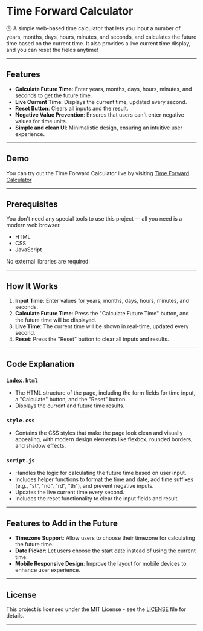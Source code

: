 # Time Forward Calculator

🕒 A simple web-based time calculator that lets you input a number of years, months, days, hours, minutes, and seconds, and calculates the future time based on the current time. It also provides a live current time display, and you can reset the fields anytime!

---

## Features

- **Calculate Future Time**: Enter years, months, days, hours, minutes, and seconds to get the future time.
- **Live Current Time**: Displays the current time, updated every second.
- **Reset Button**: Clears all inputs and the result.
- **Negative Value Prevention**: Ensures that users can't enter negative values for time units.
- **Simple and clean UI**: Minimalistic design, ensuring an intuitive user experience.

---

## Demo

You can try out the Time Forward Calculator live by visiting [Time Forward Calculator](https://crescendofluffy.github.io/Time-Forward-Calculator/)

---

## Prerequisites

You don't need any special tools to use this project — all you need is a modern web browser.

- HTML
- CSS
- JavaScript

No external libraries are required!

---

## How It Works

1. **Input Time**: Enter values for years, months, days, hours, minutes, and seconds.
2. **Calculate Future Time**: Press the "Calculate Future Time" button, and the future time will be displayed.
3. **Live Time**: The current time will be shown in real-time, updated every second.
4. **Reset**: Press the "Reset" button to clear all inputs and results.

---

## Code Explanation

### `index.html`
- The HTML structure of the page, including the form fields for time input, a "Calculate" button, and the "Reset" button.
- Displays the current and future time results.

### `style.css`
- Contains the CSS styles that make the page look clean and visually appealing, with modern design elements like flexbox, rounded borders, and shadow effects.

### `script.js`
- Handles the logic for calculating the future time based on user input.
- Includes helper functions to format the time and date, add time suffixes (e.g., "st", "nd", "rd", "th"), and prevent negative inputs.
- Updates the live current time every second.
- Includes the reset functionality to clear the input fields and result.

---

## Features to Add in the Future

- **Timezone Support**: Allow users to choose their timezone for calculating the future time.
- **Date Picker**: Let users choose the start date instead of using the current time.
- **Mobile Responsive Design**: Improve the layout for mobile devices to enhance user experience.

---

## License

This project is licensed under the MIT License - see the [LICENSE](LICENSE) file for details.

---
